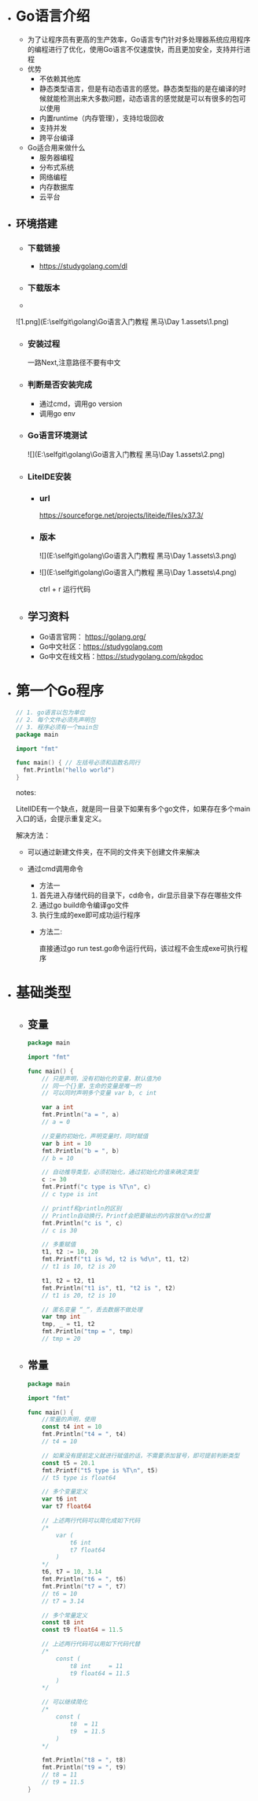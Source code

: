 * # **Go语言介绍**

  * 为了让程序员有更高的生产效率，Go语言专门针对多处理器系统应用程序的编程进行了优化，使用Go语言不仅速度快，而且更加安全，支持并行进程
  * 优势
    * 不依赖其他库
    * 静态类型语言，但是有动态语言的感觉。静态类型指的是在编译的时候就能检测出来大多数问题，动态语言的感觉就是可以有很多的包可以使用
    * 内置runtime（内存管理），支持垃圾回收
    * 支持并发
    * 跨平台编译
  * Go适合用来做什么
    * 服务器编程
    * 分布式系统
    * 网络编程
    * 内存数据库
    * 云平台

* ## **环境搭建**

  * ### 下载链接

    * https://studygolang.com/dl

  * ### 下载版本

  * 

    ![1.png](E:\selfgit\golang\Go语言入门教程 黑马\Day 1.assets\1.png)

  * ### 安装过程

    一路Next,注意路径不要有中文

  * ### 判断是否安装完成

    * 通过cmd，调用go version 
    * 调用go env

  * ### Go语言环境测试

    ![](E:\selfgit\golang\Go语言入门教程 黑马\Day 1.assets\2.png)

  * ### LiteIDE安装

    * ### url

      https://sourceforge.net/projects/liteide/files/x37.3/

    * ### 版本

      ![](E:\selfgit\golang\Go语言入门教程 黑马\Day 1.assets\3.png)

      

    * ![](E:\selfgit\golang\Go语言入门教程 黑马\Day 1.assets\4.png)

      ctrl + r  运行代码

  * ## **学习资料**

    * Go语言官网： https://golang.org/
    * Go中文社区：https://studygolang.com
    * Go中文在线文档：https://studygolang.com/pkgdoc

* # 第一个Go程序

  ```go
  // 1. go语言以包为单位
  // 2. 每个文件必须先声明包
  // 3. 程序必须有一个main包
  package main
  
  import "fmt"
  
  func main() { // 左括号必须和函数名同行
  	fmt.Println("hello world")
  }
  ```

  notes:

  LitelIDE有一个缺点，就是同一目录下如果有多个go文件，如果存在多个main入口的话，会提示重复定义。

  解决方法：

  * 可以通过新建文件夹，在不同的文件夹下创建文件来解决

  * 通过cmd调用命令

    * 方法一

    1. 首先进入存储代码的目录下，cd命令，dir显示目录下存在哪些文件
    2. 通过go build命令编译go文件
    3. 执行生成的exe即可成功运行程序

    * 方法二:

      直接通过go run test.go命令运行代码，该过程不会生成exe可执行程序

      

* # 基础类型

  * ## 变量

    ```go
    package main
    
    import "fmt"
    
    func main() {
    	// 只是声明，没有初始化的变量，默认值为0
    	// 同一个{}里，生命的变量是唯一的
    	// 可以同时声明多个变量 var b, c int
    
    	var a int
    	fmt.Println("a = ", a)
    	// a = 0
    
    	//变量的初始化，声明变量时，同时赋值
    	var b int = 10
    	fmt.Println("b = ", b)
    	// b = 10
    
    	// 自动推导类型，必须初始化，通过初始化的值来确定类型
    	c := 30
    	fmt.Printf("c type is %T\n", c)
    	// c type is int
    
    	// printf和println的区别
    	// Println自动换行，Printf会把要输出的内容放在%x的位置
    	fmt.Println("c is ", c)
    	// c is 30
    
    	// 多重赋值
    	t1, t2 := 10, 20
    	fmt.Printf("t1 is %d, t2 is %d\n", t1, t2)
    	// t1 is 10, t2 is 20
    
    	t1, t2 = t2, t1
    	fmt.Println("t1 is", t1, "t2 is ", t2)
    	// t1 is 20, t2 is 10
    
    	// 匿名变量 “_“，丢去数据不做处理
    	var tmp int
    	tmp, _ = t1, t2
    	fmt.Println("tmp = ", tmp)
    	// tmp = 20
    ```

  * ## 常量

    ```go
    package main
    
    import "fmt"
    
    func main() {
    	//常量的声明，使用
    	const t4 int = 10
    	fmt.Println("t4 = ", t4)
    	// t4 = 10
    
    	// 如果没有提前定义就进行赋值的话，不需要添加冒号，即可提前判断类型
    	const t5 = 20.1
    	fmt.Printf("t5 type is %T\n", t5)
    	// t5 type is float64
    
    	// 多个变量定义
    	var t6 int
    	var t7 float64
    
    	// 上述两行代码可以简化成如下代码
    	/*
    		var (
    			t6 int
    			t7 float64
    		)
    	*/
    	t6, t7 = 10, 3.14
    	fmt.Println("t6 = ", t6)
    	fmt.Println("t7 = ", t7)
    	// t6 = 10
    	// t7 = 3.14
    
    	// 多个常量定义
    	const t8 int
    	const t9 float64 = 11.5
    
    	// 上述两行代码可以用如下代码代替
    	/*
    		const (
    			t8 int     = 11
    			t9 float64 = 11.5
    		)
    	*/
    
    	// 可以继续简化
    	/*
    		const (
    			t8  = 11
    			t9  = 11.5
    		)
    	*/
    
    	fmt.Println("t8 = ", t8)
    	fmt.Println("t9 = ", t9)
    	// t8 = 11
    	// t9 = 11.5
    }
    ```

    